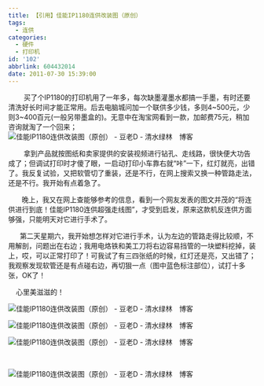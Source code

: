 ```yaml
---
title: 【引用】佳能IP1180连供改装图（原创）
tags:
  - 连供
categories:
  - 硬件
  - 打印机
id: '102'
abbrlink: 604432014
date: 2011-07-30 15:39:00
---
```


        买了个IP1180的打印机用了一年多，每次缺墨灌墨水都搞一手墨，有时还要清洗好长时间才能正常用。后去电脑城问加一个联供多少钱，多则4~500元，少则3~400百元(一般另带墨盒的)。无意中在淘宝网看到一款，加邮费75元，稍加咨询就淘了一个回来；![佳能IP1180连供改装图（原创） - 豆老D - 清水绿林　博客](http://img685.ph.126.net/bmkeIQ-RvuPiqyJl7Yj8YA==/46161896181822175.jpg "佳能IP1180连供改装图（原创） - 豆老D - 清水绿林　博客")

        拿到产品就按图纸和卖家提供的安装视频进行钻孔、走线路，很快便大功告成了；但调试打印时才傻了眼，一启动打印小车靠右就“咔”一下，红灯就亮，出错了。我反复试验，又把软管切了重装，还是不行，在网上搜索又换一种管路走法，还是不行。我开始有点着急了。

       晚上，我又在网上查能够参考的信息，看到一个网友发表的图文并茂的“将连供进行到底！佳能IP1180连供超强走线图”，才受到启发，原来这款机反连供方面够强，只能明天对它进行手术了。

      第二天星期六，我开始想怎样对它进行手术，认为左边的管路走得比较顺，不用解剖，问题出在右边；我用电烙铁和美工刀将右边容易挡管的一块塑料挖掉，装上，哎，可以正常打印了！可我试了有三四张纸的时候，红灯还是亮，又出错了；我观察发现软管还是有点碰右边，再切狠一点（图中蓝色标注部位），试打十多张，OK了！

    心里美滋滋的！

![佳能IP1180连供改装图（原创） - 豆老D - 清水绿林　博客](http://img20.ph.126.net/vnBA1Wkqr-6MrZLuz1Xphw==/3165749063066947588.jpg "佳能IP1180连供改装图（原创） - 豆老D - 清水绿林　博客")

![佳能IP1180连供改装图（原创） - 豆老D - 清水绿林　博客](http://img381.ph.126.net/JBYxgso5RS2oXl3H0va_gw==/2387189277484252964.jpg "佳能IP1180连供改装图（原创） - 豆老D - 清水绿林　博客")

![佳能IP1180连供改装图（原创） - 豆老D - 清水绿林　博客](http://img.ph.126.net/R_62zDW8JmTlglvLsdBB_g==/3330130449464705661.jpg "佳能IP1180连供改装图（原创） - 豆老D - 清水绿林　博客")

 

![佳能IP1180连供改装图（原创） - 豆老D - 清水绿林　博客](http://img839.ph.126.net/59-POL_qLlE6FMuHWl1cAA==/1796373301369373782.jpg "佳能IP1180连供改装图（原创） - 豆老D - 清水绿林　博客")